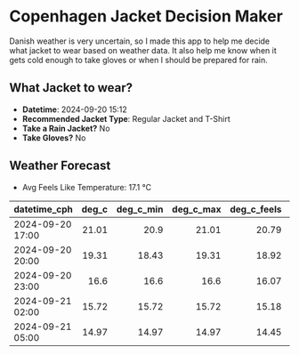 
# Copenhagen Jacket Decision Maker

Danish weather is very uncertain, so I made this app to help me decide what jacket to wear based on weather data. 
It also help me know when it gets cold enough to take gloves or when I should be prepared for rain.

## What Jacket to wear?

- **Datetime**: 2024-09-20 15:12
- **Recommended Jacket Type**: Regular Jacket and T-Shirt
- **Take a Rain Jacket?** No
- **Take Gloves?** No

## Weather Forecast
- Avg Feels Like Temperature: 17.1 °C

| datetime_cph     |   deg_c |   deg_c_min |   deg_c_max |   deg_c_feels | weather   | wind   | rain   |
|:-----------------|--------:|------------:|------------:|--------------:|:----------|:-------|:-------|
| 2024-09-20 17:00 |   21.01 |       20.9  |       21.01 |         20.79 | Clear     | Low    | None   |
| 2024-09-20 20:00 |   19.31 |       18.43 |       19.31 |         18.92 | Clear     | Low    | None   |
| 2024-09-20 23:00 |   16.6  |       16.6  |       16.6  |         16.07 | Clear     | Low    | None   |
| 2024-09-21 02:00 |   15.72 |       15.72 |       15.72 |         15.18 | Clear     | Low    | None   |
| 2024-09-21 05:00 |   14.97 |       14.97 |       14.97 |         14.45 | Clouds    | Low    | None   |
        